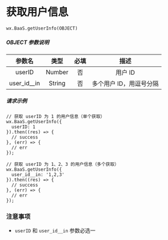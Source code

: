 # 获取用户信息

`wx.BaaS.getUserInfo(OBJECT)`

##### OBJECT 参数说明

| 参数名 | 类型   | 必填| 描述 |
| :---:  | :----: | :----: | :----: |
| userID | Number | 否 | 用户 ID |
| user_id__in | String | 否 | 多个用户 ID，用逗号分隔 |

##### 请求示例

```
// 获取 userID 为 1 的用户信息（单个获取）
wx.BaaS.getUserInfo({
  userID: 1
}).then((res) => {
  // success
}, (err) => {
  // err
});
```

```
// 获取 userID 为 1、2、3 的用户信息（多个获取）
wx.BaaS.getUserInfo({
  user_id__in: '1,2,3'
}).then((res) => {
  // success
}, (err) => {
  // err
});
```

### 注意事项

- `userID` 和 `user_id__in` 参数必选一
